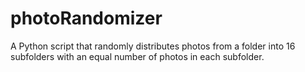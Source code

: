 # photoRandomizer
A Python script that randomly distributes photos from a folder into 16 subfolders with an equal number of photos in each subfolder.
